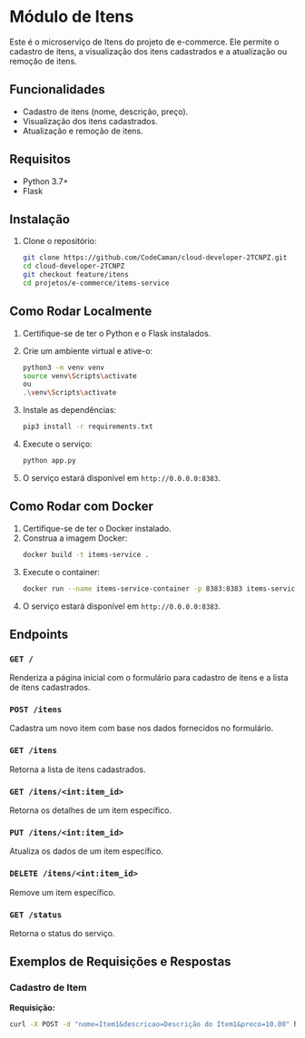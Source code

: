 # Módulo de Itens 

Este é o microserviço de Itens do projeto de e-commerce. Ele permite o cadastro de itens, a visualização dos itens cadastrados e a atualização ou remoção de itens.

## Funcionalidades 

- Cadastro de itens (nome, descrição, preço).
- Visualização dos itens cadastrados.
- Atualização e remoção de itens.

## Requisitos

- Python 3.7+
- Flask

## Instalação

1. Clone o repositório:

    ```bash
    git clone https://github.com/CodeCaman/cloud-developer-2TCNPZ.git
    cd cloud-developer-2TCNPZ
    git checkout feature/itens
    cd projetos/e-commerce/items-service
    ```

## Como Rodar Localmente

1. Certifique-se de ter o Python e o Flask instalados.
   
2. Crie um ambiente virtual e ative-o:

    ```bash
    python3 -m venv venv
    source venv\Scripts\activate
    ou
    .\venv\Scripts\activate
    ```

3. Instale as dependências:

    ```bash
    pip3 install -r requirements.txt
    ```

4. Execute o serviço:
    ```sh
    python app.py
    ```
5. O serviço estará disponível em `http://0.0.0.0:8383`.

## Como Rodar com Docker

1. Certifique-se de ter o Docker instalado.
2. Construa a imagem Docker:
    ```sh
    docker build -t items-service .
    ```
3. Execute o container:
    ```sh
    docker run --name items-service-container -p 8383:8383 items-service
    ```
4. O serviço estará disponível em `http://0.0.0.0:8383`.

## Endpoints

### `GET /`

Renderiza a página inicial com o formulário para cadastro de itens e a lista de itens cadastrados.

### `POST /itens`

Cadastra um novo item com base nos dados fornecidos no formulário.

### `GET /itens`

Retorna a lista de itens cadastrados.

### `GET /itens/<int:item_id>`

Retorna os detalhes de um item específico.

### `PUT /itens/<int:item_id>`

Atualiza os dados de um item específico.

### `DELETE /itens/<int:item_id>`

Remove um item específico.

### `GET /status`

Retorna o status do serviço.

## Exemplos de Requisições e Respostas

### Cadastro de Item

**Requisição:**
```sh
curl -X POST -d "nome=Item1&descricao=Descrição do Item1&preco=10.00" http://0.0.0.0:8383/itens